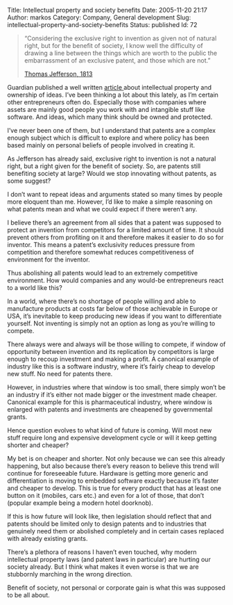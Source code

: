 Title: Intellectual property and society benefits
Date: 2005-11-20 21:17
Author: markos
Category: Company, General development
Slug: intellectual-property-and-society-benefits
Status: published
Id: 72

<div>
 <blockquote>
  <p>
   “Considering the exclusive right to invention as given not of natural right, but for the benefit of society, I know well the difficulty of drawing a line between the things which are worth to the public the embarrassment of an exclusive patent, and those which are not.”
  </p>
  <p>
   <a href="http://press-pubs.uchicago.edu/founders/documents/a1_8_8s12.html" title="A letter to Isaac McPherson">
    Thomas Jefferson, 1813
   </a>
  </p>
 </blockquote>
 <p>
  Guardian published a well written
  <a href="http://www.guardian.co.uk/comment/story/0,3604,1646125,00.html">
   article
  </a>
  about intellectual property and ownership of ideas. I’ve been thinking a lot about this lately, as I’m certain other entrepreneurs often do. Especially those with companies where assets are mainly good people you work with and intangible stuff like software. And ideas, which many think should be owned and protected.
 </p>
 <p>
  I’ve never been one of them, but I understand that patents are a complex enough subject which is difficult to explore and where policy has been based mainly on personal beliefs of people involved in creating it.
 </p>
 <p>
  As Jefferson has already said, exclusive right to invention is not a natural right, but a right given for the benefit of society. So, are patents still benefiting society at large? Would we stop innovating without patents, as some suggest?
 </p>
 <p>
  I don’t want to repeat ideas and arguments stated so many times by people more eloquent than me. However, I’d like to make a simple reasoning on what patents mean and what we could expect if there weren’t any.
 </p>
 <p>
  I believe there’s an agreement from all sides that a patent was supposed to protect an invention from competitors for a limited amount of time. It should prevent others from profiting on it and therefore makes it easier to do so for inventor. This means a patent’s exclusivity reduces pressure from competition and therefore somewhat reduces competitiveness of environment for the inventor.
 </p>
 <p>
  Thus abolishing all patents would lead to an extremely competitive environment. How would companies and any would-be entrepreneurs react to a world like this?
 </p>
 <p>
  In a world, where there’s no shortage of people willing and able to manufacture products at costs far below of those achievable in Europe or USA, it’s inevitable to keep producing new ideas if you want to differentiate yourself. Not inventing is simply not an option as long as you’re willing to compete.
 </p>
 <p>
  There always were and always will be those willing to compete, if window of opportunity between invention and its replication by competitors is large enough to recoup investment and making a profit. A canonical example of industry like this is a software industry, where it’s fairly cheap to develop new stuff. No need for patents there.
 </p>
 <p>
  However, in industries where that window is too small, there simply won’t be an industry if it’s either not made bigger or the investment made cheaper. Canonical example for this is pharmaceutical industry, where window is enlarged with patents and investments are cheapened by governmental grants.
 </p>
 <p>
  Hence question evolves to what kind of future is coming. Will most new stuff require long and expensive development cycle or will it keep getting shorter and cheaper?
 </p>
 <p>
  My bet is on cheaper and shorter. Not only because we can see this already happening, but also because there’s every reason to believe this trend will continue for foreseeable future. Hardware is getting more generic and differentiation is moving to embedded software exactly because it’s faster and cheaper to develop. This is true for every product that has at least one button on it (mobiles, cars etc.) and even for a lot of those, that don’t (popular example being a modern hotel doorknob).
 </p>
 <p>
  If this is how future will look like, then legislation should reflect that and patents should be limited only to design patents and to industries that genuinely need them or abolished completely and in certain cases replaced with already existing grants.
 </p>
 <p>
  There’s a plethora of reasons I haven’t even touched, why modern intellectual property laws (and patent laws in particular) are hurting our society already. But I think what makes it even worse is that we are stubbornly marching in the wrong direction.
 </p>
 <p>
  Benefit of society, not personal or corporate gain is what this was supposed to be all about.
 </p>
</div>
